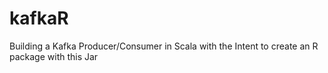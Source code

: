 # kafkaR
Building a Kafka Producer/Consumer in Scala with the Intent to create an R package with this Jar
